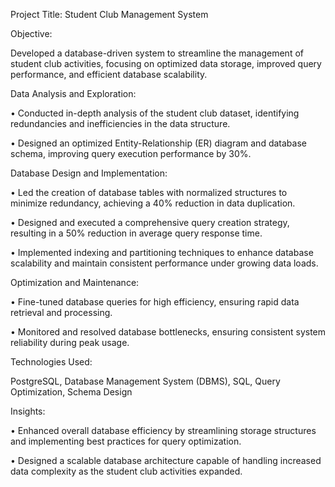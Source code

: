 Project Title: Student Club Management System

Objective:

Developed a database-driven system to streamline the management of student club activities, focusing on optimized data storage, improved query performance, and efficient database scalability.

Data Analysis and Exploration:

•	Conducted in-depth analysis of the student club dataset, identifying redundancies and inefficiencies in the data structure.

•	Designed an optimized Entity-Relationship (ER) diagram and database schema, improving query execution performance by 30%.

Database Design and Implementation:

•	Led the creation of database tables with normalized structures to minimize redundancy, achieving a 40% reduction in data duplication.

•	Designed and executed a comprehensive query creation strategy, resulting in a 50% reduction in average query response time.

•	Implemented indexing and partitioning techniques to enhance database scalability and maintain consistent performance under growing data loads.

Optimization and Maintenance:

•	Fine-tuned database queries for high efficiency, ensuring rapid data retrieval and processing.

•	Monitored and resolved database bottlenecks, ensuring consistent system reliability during peak usage.

Technologies Used:

PostgreSQL, Database Management System (DBMS), SQL, Query Optimization, Schema Design

Insights:

•	Enhanced overall database efficiency by streamlining storage structures and implementing best practices for query optimization.

•	Designed a scalable database architecture capable of handling increased data complexity as the student club activities expanded.

